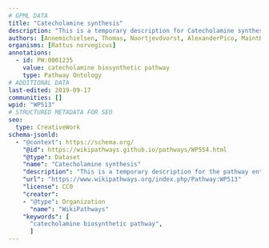 ```yaml
---
# GPML DATA
title: "Catecholamine synthesis"
description: "This is a temporary description for Catecholamine synthesis"
authors: [Annemichielsen, Thomas, Noortjevdvorst, AlexanderPico, MaintBot, Khanspers, Christine Chichester, Egonw]
organisms: [Rattus norvegicus]
annotations:
  - id: PW:0001235
    value: catecholamine biosynthetic pathway
    type: Pathway Ontology
# ADDITIONAL DATA
last-edited: 2019-09-17
communities: []
wpid: "WP513"
# STRUCTURED METADATA FOR SEO
seo:
  type: CreativeWork
schema-jsonld:
  - "@context": https://schema.org/
    "@id": https://wikipathways.github.io/pathways/WP554.html
    "@type": Dataset
    "name": "Catecholamine synthesis"
    "description": "This is a temporary description for the pathway entitled: Catecholamine synthesis"
    "url": "https://www.wikipathways.org/index.php/Pathway:WP513"
    "license": CC0
    "creator":
    - "@type": Organization
      "name": "WikiPathways"
    "keywords": [
      "catecholamine biosynthetic pathway",
      ]
---
```

